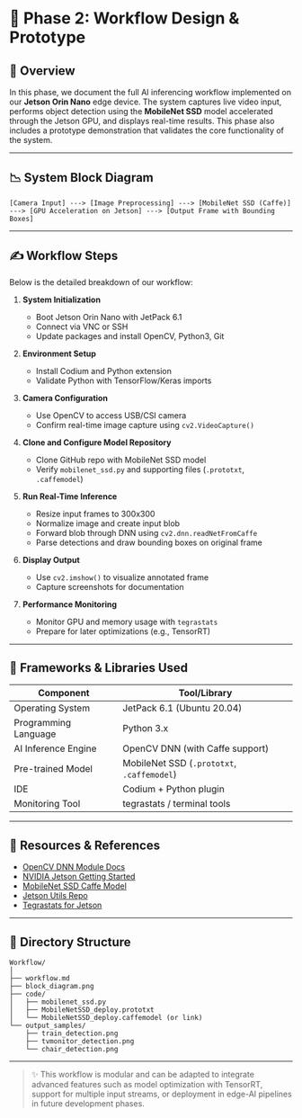 # 🔄 Phase 2: Workflow Design & Prototype

## 🔄 Overview

In this phase, we document the full AI inferencing workflow implemented on our **Jetson Orin Nano** edge device. The system captures live video input, performs object detection using the **MobileNet SSD** model accelerated through the Jetson GPU, and displays real-time results. This phase also includes a prototype demonstration that validates the core functionality of the system.

---

## 📉 System Block Diagram

```
[Camera Input] ---> [Image Preprocessing] ---> [MobileNet SSD (Caffe)] ---> [GPU Acceleration on Jetson] ---> [Output Frame with Bounding Boxes]
```

---

## ✍️ Workflow Steps

Below is the detailed breakdown of our workflow:

1. **System Initialization**
   - Boot Jetson Orin Nano with JetPack 6.1
   - Connect via VNC or SSH
   - Update packages and install OpenCV, Python3, Git

2. **Environment Setup**
   - Install Codium and Python extension
   - Validate Python with TensorFlow/Keras imports

3. **Camera Configuration**
   - Use OpenCV to access USB/CSI camera
   - Confirm real-time image capture using `cv2.VideoCapture()`

4. **Clone and Configure Model Repository**
   - Clone GitHub repo with MobileNet SSD model
   - Verify `mobilenet_ssd.py` and supporting files (`.prototxt`, `.caffemodel`)

5. **Run Real-Time Inference**
   - Resize input frames to 300x300
   - Normalize image and create input blob
   - Forward blob through DNN using `cv2.dnn.readNetFromCaffe`
   - Parse detections and draw bounding boxes on original frame

6. **Display Output**
   - Use `cv2.imshow()` to visualize annotated frame
   - Capture screenshots for documentation

7. **Performance Monitoring**
   - Monitor GPU and memory usage with `tegrastats`
   - Prepare for later optimizations (e.g., TensorRT)

---

## 🚀 Frameworks & Libraries Used

| Component              | Tool/Library                   |
|------------------------|----------------------------------|
| Operating System       | JetPack 6.1 (Ubuntu 20.04)       |
| Programming Language   | Python 3.x                       |
| AI Inference Engine    | OpenCV DNN (with Caffe support)  |
| Pre-trained Model      | MobileNet SSD (`.prototxt`, `.caffemodel`) |
| IDE                    | Codium + Python plugin           |
| Monitoring Tool        | tegrastats / terminal tools      |

---

## 🔗 Resources & References

- [OpenCV DNN Module Docs](https://docs.opencv.org/master/d6/d0f/group__dnn.html)
- [NVIDIA Jetson Getting Started](https://developer.nvidia.com/embedded/learn/get-started-jetson-orin-nano-devkit)
- [MobileNet SSD Caffe Model](https://github.com/chuanqi305/MobileNet-SSD)
- [Jetson Utils Repo](https://github.com/dusty-nv/jetson-utils)
- [Tegrastats for Jetson](https://elinux.org/Jetson/Performance_Monitoring)

---

## 📁 Directory Structure

```
Workflow/
│
├── workflow.md
├── block_diagram.png
├── code/
│   ├── mobilenet_ssd.py
│   ├── MobileNetSSD_deploy.prototxt
│   └── MobileNetSSD_deploy.caffemodel (or link)
└── output_samples/
    ├── train_detection.png
    ├── tvmonitor_detection.png
    └── chair_detection.png
```

---

> ✨ This workflow is modular and can be adapted to integrate advanced features such as model optimization with TensorRT, support for multiple input streams, or deployment in edge-AI pipelines in future development phases.
